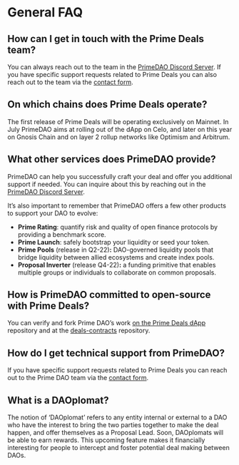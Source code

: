 # <!--CORE CONCEPTS & FAQs-->

# General FAQ

## How can I get in touch with the Prime Deals team?

You can always reach out to the team in the [PrimeDAO Discord Server](https://discord.com/invite/x8v59pG). If you have specific support requests related to Prime Deals you can also reach out to the team via the [contact form](https://form.typeform.com/to/SUCTM812).

## On which chains does Prime Deals operate?

The first release of Prime Deals will be operating exclusively on Mainnet. In July PrimeDAO aims at rolling out of the dApp on Celo, and later on this year on Gnosis Chain and on layer 2 rollup networks like Optimism and Arbitrum.

## What other services does PrimeDAO provide?

PrimeDAO can help you successfully craft your deal and offer you additional support if needed.  You can inquire about this by reaching out in the [PrimeDAO Discord Server](https://discord.com/invite/x8v59pG).

It’s also important to remember that PrimeDAO offers a few other products to support your DAO to evolve:

* **Prime Rating**: quantify risk and quality of open finance protocols by providing a benchmark score.
* **Prime Launch**: safely bootstrap your liquidity or seed your token.
* **Prime Pools** (release in Q2-22)**:** DAO-governed liquidity pools that bridge liquidity between allied ecosystems and create index pools.
* **Proposal Inverter** (release Q4-22)**:** a funding primitive that enables multiple groups or individuals to collaborate on common proposals.

## How is PrimeDAO committed to open-source with Prime Deals?

You can verify and fork Prime DAO’s work [on the Prime Deals dApp](https://github.com/PrimeDAO/prime-deals-dapp) repository and at the [deals-contracts](https://github.com/PrimeDAO/deals-contracts) repository.

## How do I get technical support from PrimeDAO?

If you have specific support requests related to Prime Deals you can reach out to the Prime DAO team via the [contact form](https://form.typeform.com/to/SUCTM812).

## What is a DAOplomat?

The notion of ‘DAOplomat’ refers to any entity internal or external to a DAO who have the interest to bring the two parties together to make the deal happen, and offer themselves as a Proposal Lead. Soon, DAOplomats will be able to earn rewards. This upcoming feature makes it financially interesting for people to intercept and foster potential deal making between DAOs.